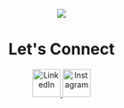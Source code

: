 <p align="center">
  <img src=https://capsule-render.vercel.app/api?type=waving&height=150&color=gradient&text=Hey,%20Everyone!&descAlign=50"/>
</p>

<h1 align="center"><b>Let's Connect</b></h1>

<p align="center">
<a href="https://www.linkedin.com/in/joshuaabrahamuoh" target="_blank">
  <img height="50" src="https://github.com/user-attachments/assets/882d2d2e-44ae-432b-b8cf-646309e51a0b" alt="LinkedIn"/>
</a>

<a href="https://www.instagram.com/joshua_a4" target="_blank">
  <img height="50" src="https://github.com/user-attachments/assets/6730e0e2-a66c-4223-97e2-43d1b0a09c31" alt="Instagram"/>
</a>
</p>


<!--
**joshuaa44/joshuaa44** is a ✨ _special_ ✨ repository because its `README.md` (this file) appears on your GitHub profile.
